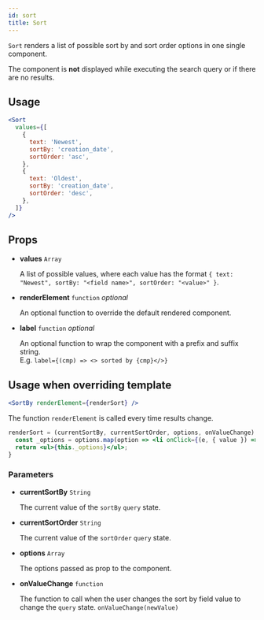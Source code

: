 ```yaml
---
id: sort
title: Sort
---
```


`Sort` renders a list of possible sort by and sort order options in one single component.

The component is **not** displayed while executing the search query or if there are no results.

## Usage

```jsx
<Sort
  values={[
    {
      text: 'Newest',
      sortBy: 'creation_date',
      sortOrder: 'asc',
    },
    {
      text: 'Oldest',
      sortBy: 'creation_date',
      sortOrder: 'desc',
    },
  ]}
/>
```

## Props

* **values** `Array`

  A list of possible values, where each value has the format `{ text: "Newest", sortBy: "<field name>", sortOrder: "<value>" }`.

* **renderElement** `function` *optional*

  An optional function to override the default rendered component.

- **label** `function` _optional_

  An optional function to wrap the component with a prefix and suffix string. <br />
  E.g. `label={(cmp) => <> sorted by {cmp}</>}`

## Usage when overriding template

```jsx
<SortBy renderElement={renderSort} />
```

The function `renderElement` is called every time results change.

```jsx
renderSort = (currentSortBy, currentSortOrder, options, onValueChange) => {
  const _options = options.map(option => <li onClick={(e, { value }) => onValueChange(value)}>{option.text}</li>);
  return <ul>{this._options}</ul>;
}
```

### Parameters

* **currentSortBy** `String`

  The current value of the `sortBy` `query` state.

* **currentSortOrder** `String`

  The current value of the `sortOrder` `query` state.

* **options** `Array`

  The options passed as prop to the component.

* **onValueChange** `function`

  The function to call when the user changes the sort by field value to change the `query` state. `onValueChange(newValue)`
